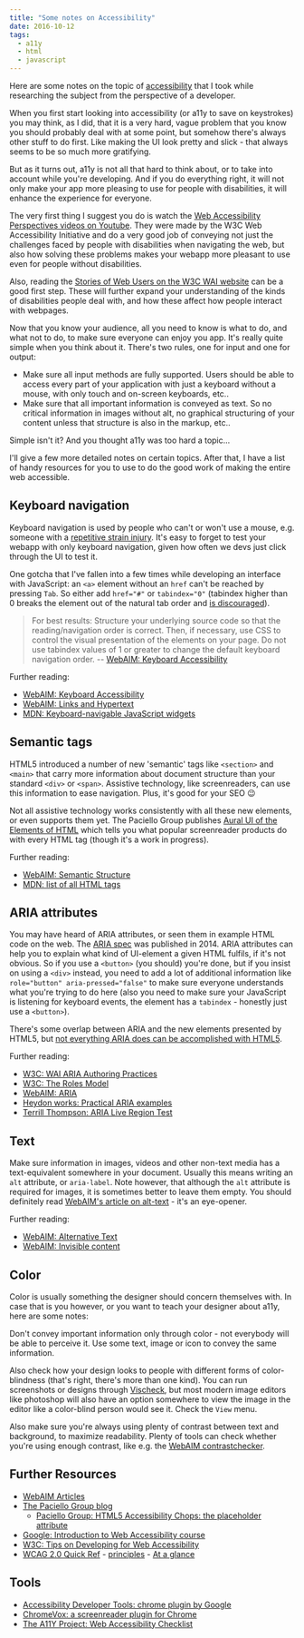 ```yaml
---
title: "Some notes on Accessibility"
date: 2016-10-12
tags:
  - a11y
  - html
  - javascript
---
```


Here are some notes on the topic of
[accessibility](https://en.wikipedia.orgAccessibility) that I took
while researching the subject from the perspective of a developer.

When you first start looking into accessibility (or a11y to save on
keystrokes) you may think, as I did, that it is a very hard, vague
problem that you know you should probably deal with at some point, but
somehow there's always other stuff to do first. Like making the UI look
pretty and slick - that always seems to be so much more gratifying.

But as it turns out, a11y is not all that hard to think about, or to
take into account while you're developing. And if you do everything
right, it will not only make your app more pleasing to use for people
with disabilities, it will enhance the experience for everyone.

The very first thing I suggest you do is watch the
[Web Accessibility Perspectives videos on Youtube](https://www.youtube.com/playlist?list=PLhDEeYUfW02QndusXXtQtuMbMYhK7TMBT).
They were made by the W3C Web Accessibility Initiative and do a very
good job of conveying not just the challenges faced by people with
disabilities when navigating the web, but also how solving these
problems makes your webapp more pleasant to use even for people without
disabilities.

Also, reading the
[Stories of Web Users on the W3C WAI website](https://www.w3.org/WAI/intro/people-use-web/stories)
can be a good first step. These will further expand your understanding
of the kinds of disabilities people deal with, and how these affect how
people interact with webpages.

Now that you know your audience, all you need to know is what to do, and
what not to do, to make sure everyone can enjoy you app. It's really
quite simple when you think about it. There's two rules, one for input
and one for output:

* Make sure all input methods are fully supported. Users should be able
  to access every part of your application with just a keyboard without
  a mouse, with only touch and on-screen keyboards, etc..
* Make sure that all important information is conveyed as text. So no
  critical information in images without alt, no graphical structuring
  of your content unless that structure is also in the markup, etc..

Simple isn't it? And you thought a11y was too hard a topic...

I'll give a few more detailed notes on certain topics. After that, I
have a list of handy resources for you to use to do the good work of
making the entire web accessible.

## Keyboard navigation

Keyboard navigation is used by people who can't or won't use a mouse,
e.g. someone with a
[repetitive strain injury](https://en.wikipedia.org/wiki/Repetitive_strain_injury).
It's easy to forget to test your webapp with only keyboard navigation,
given how often we devs just click through the UI to test it.

One gotcha that I've fallen into a few times while developing an
interface with JavaScript: an `<a>` element without an `href` can't be
reached by pressing `Tab`. So either add `href="#"` or `tabindex="0"`
(tabindex higher than 0 breaks the element out of the natural tab order
and [is discouraged](http://webaim.org/techniques/keyboard/)).

> For best results: 
> Structure your underlying source code so that the reading/navigation
> order is correct. 
> Then, if necessary, use CSS to control the visual presentation of the
> elements on your page. 
> Do not use tabindex values of 1 or greater to change the default
> keyboard navigation order. 
>   -- [WebAIM: Keyboard Accessibility](http://webaim.org/techniques/keyboard/)

Further reading:

* [WebAIM: Keyboard Accessibility](http://webaim.org/techniques/keyboard/)
* [WebAIM: Links and Hypertext](http://webaim.org/techniques/hypertext/)
* [MDN: Keyboard-navigable JavaScript widgets](https://developer.mozilla.org/en-US/docs/Web/Accessibility/Keyboard-navigable_JavaScript_widgets)

## Semantic tags

HTML5 introduced a number of new 'semantic' tags like `<section>` and
`<main>` that carry more information about document structure than your
standard `<div>` or `<span>`. Assistive technology, like screenreaders,
can use this information to ease navigation. Plus, it's good for your
SEO :wink:

Not all assistive technology works consistently with all these new
elements, or even supports them yet. The Paciello Group publishes
[Aural UI of the Elements of HTML](https://thepaciellogroup.github.io/AT-browser-tests/)
which tells you what popular screenreader products do with every HTML tag
(though it's a work in progress).

Further reading:

 * [WebAIM: Semantic Structure](http://webaim.org/techniques/semanticstructure/)
 * [MDN: list of all HTML tags](https://developer.mozilla.org/en-US/docs/Web/HTML/Element)

## ARIA attributes

You may have heard of ARIA attributes, or seen them in example HTML code
on the web. The [ARIA spec](https://www.w3.org/TR/wai-aria/) was
published in 2014. ARIA attributes can help you to explain what kind of
UI-element a given HTML fulfils, if it's not obvious. So if you use a
`<button>` (you should) you're done, but if you insist on using a
`<div>` instead, you need to add a lot of additional information like
`role="button" aria-pressed="false"` to make sure everyone understands
what you're trying to do here (also you need to make sure your
JavaScript is listening for keyboard events, the element has a
`tabindex` - honestly just use a `<button>`).

There's some overlap between ARIA and the new elements presented by HTML5, but
[not everything ARIA does can be accomplished with HTML5](https://www.paciellogroup.com/blog/2010/04/html5-and-the-myth-of-wai-aria-redundance/).

Further reading:

 * [W3C: WAI ARIA Authoring Practices](https://www.w3.org/TR/wai-aria-practices/)
 * [W3C: The Roles Model](https://www.w3.org/TR/wai-aria/roles)
 * [WebAIM: ARIA](http://webaim.org/techniques/aria/)
 * [Heydon works: Practical ARIA examples](http://heydonworks.com/practical_aria_examples/)
 * [Terrill Thompson: ARIA Live Region Test](http://terrillthompson.com/tests/aria/live-scores.html)

## Text

Make sure information in images, videos and other non-text media has a
text-equivalent somewhere in your document. Usually this means writing
an `alt` attribute, or `aria-label`. Note however, that although the
`alt` attribute is required for images, it is sometimes better to leave
them empty. You should definitely read
[WebAIM's article on alt-text](http://webaim.org/techniques/alttext/) -
it's an eye-opener.

Further reading:

 * [WebAIM: Alternative Text](http://webaim.org/techniques/alttext/)
 * [WebAIM: Invisible content](http://webaim.org/techniques/css/invisiblecontent/)

## Color

Color is usually something the designer should concern themselves with.
In case that is you however, or you want to teach your designer about
a11y, here are some notes:

Don't convey important information only through color - not everybody
will be able to perceive it. Use some text, image or icon to convey the
same information.

Also check how your design looks to people with different forms of
color-blindness (that's right, there's more than one kind). You can
run screenshots or designs through
[Vischeck](http://www.vischeck.com/downloads/), but most modern image
editors like photoshop will also have an option somewhere to view the
image in the editor like a color-blind person would see it. Check the
`View` menu.

Also make sure you're always using plenty of contrast between text and
background, to maximize readability. Plenty of tools can check whether
you're using enough contrast, like e.g. the
[WebAIM contrastchecker](http://webaim.org/resources/contrastchecker/).

## Further Resources

 * [WebAIM Articles](http://webaim.org/articles/)
 * [The Paciello Group blog](https://www.paciellogroup.com/blog/archive/)
   * [Paciello Group: HTML5 Accessibility Chops: the placeholder attribute](https://www.paciellogroup.com/blog/2011/02/html5-accessibility-chops-the-placeholder-attribute/)
 * [Google: Introduction to Web Accessibility course](https://webaccessibility.withgoogle.com/course)
 * [W3C: Tips on Developing for Web Accessibility](https://www.w3.org/WAI/gettingstarted/tips/developing.html)
 * [WCAG 2.0 Quick Ref](https://www.w3.org/WAI/WCAG20/quickref/) - [principles](https://www.w3.org/WAI/intro/people-use-web/principles) - [At a glance](https://www.w3.org/WAI/WCAG20/glance/)

## Tools
 * [Accessibility Developer Tools: chrome plugin by Google](https://chrome.google.com/webstore/detail/accessibility-developer-t/fpkknkljclfencbdbgkenhalefipecmb)
 * [ChromeVox: a screenreader plugin for Chrome](https://chrome.google.com/webstore/detail/chromevox/kgejglhpjiefppelpmljglcjbhoiplfn)
 * [The A11Y Project: Web Accessibility Checklist](http://a11yproject.com/checklist.html)
